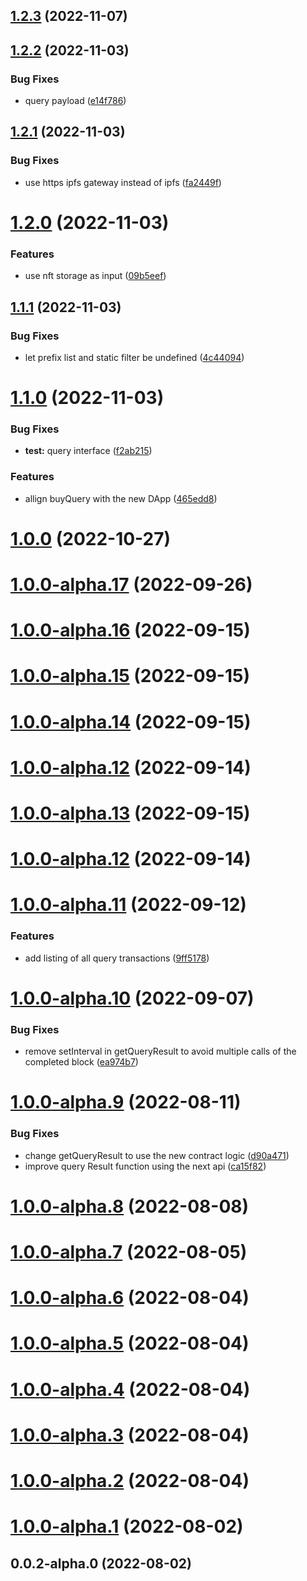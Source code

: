 ## [1.2.3](https://github.com/vaimee/desmo-sdk/compare/v1.2.2...v1.2.3) (2022-11-07)



## [1.2.2](https://github.com/vaimee/desmo-sdk/compare/v1.2.1...v1.2.2) (2022-11-03)


### Bug Fixes

* query payload ([e14f786](https://github.com/vaimee/desmo-sdk/commit/e14f786dc04432769495edb14159cc5df20727a5))



## [1.2.1](https://github.com/vaimee/desmo-sdk/compare/v1.2.0...v1.2.1) (2022-11-03)


### Bug Fixes

* use https ipfs gateway instead of ipfs ([fa2449f](https://github.com/vaimee/desmo-sdk/commit/fa2449f8507a9479b5e0ee5897354ec21d73194d))



# [1.2.0](https://github.com/vaimee/desmo-sdk/compare/v1.1.1...v1.2.0) (2022-11-03)


### Features

* use nft storage as input ([09b5eef](https://github.com/vaimee/desmo-sdk/commit/09b5eef62ec1c6f4edcf81f53debc7bc774952f1))



## [1.1.1](https://github.com/vaimee/desmo-sdk/compare/v1.1.0...v1.1.1) (2022-11-03)


### Bug Fixes

* let prefix list and static filter be undefined ([4c44094](https://github.com/vaimee/desmo-sdk/commit/4c4409474b991a339f5b1d3e48bdf23d2b6659ac))



# [1.1.0](https://github.com/vaimee/desmo-sdk/compare/v1.0.0...v1.1.0) (2022-11-03)


### Bug Fixes

* **test:** query interface ([f2ab215](https://github.com/vaimee/desmo-sdk/commit/f2ab215ee2af9266608de3e99f717c2d43bce036))


### Features

* allign buyQuery with the new DApp ([465edd8](https://github.com/vaimee/desmo-sdk/commit/465edd8bc918565271965d01dd82b23004a2843a))



# [1.0.0](https://github.com/vaimee/desmo-sdk/compare/v1.0.0-alpha.17...v1.0.0) (2022-10-27)



# [1.0.0-alpha.17](https://github.com/vaimee/desmo-sdk/compare/v1.0.0-alpha.16...v1.0.0-alpha.17) (2022-09-26)



# [1.0.0-alpha.16](https://github.com/vaimee/desmo-sdk/compare/v1.0.0-alpha.15...v1.0.0-alpha.16) (2022-09-15)



# [1.0.0-alpha.15](https://github.com/vaimee/desmo-sdk/compare/v1.0.0-alpha.14...v1.0.0-alpha.15) (2022-09-15)



# [1.0.0-alpha.14](https://github.com/vaimee/desmo-sdk/compare/v1.0.0-alpha.13...v1.0.0-alpha.14) (2022-09-15)



# [1.0.0-alpha.12](https://github.com/vaimee/desmo-sdk/compare/v1.0.0-alpha.11...v1.0.0-alpha.12) (2022-09-14)



# [1.0.0-alpha.13](https://github.com/vaimee/desmo-sdk/compare/v1.0.0-alpha.12...v1.0.0-alpha.13) (2022-09-15)



# [1.0.0-alpha.12](https://github.com/vaimee/desmo-sdk/compare/v1.0.0-alpha.11...v1.0.0-alpha.12) (2022-09-14)



# [1.0.0-alpha.11](https://github.com/vaimee/desmo-sdk/compare/v1.0.0-alpha.10...v1.0.0-alpha.11) (2022-09-12)


### Features

* add listing of all query transactions ([9ff5178](https://github.com/vaimee/desmo-sdk/commit/9ff5178cbe6c1d9eebf6c817abca0e17b339300c))



# [1.0.0-alpha.10](https://github.com/vaimee/desmo-sdk/compare/v1.0.0-alpha.9...v1.0.0-alpha.10) (2022-09-07)


### Bug Fixes

* remove setInterval in getQueryResult to avoid multiple calls of the completed block ([ea974b7](https://github.com/vaimee/desmo-sdk/commit/ea974b717700e19518777af210e8db390acfe8e9))



# [1.0.0-alpha.9](https://github.com/vaimee/desmo-sdk/compare/v1.0.0-alpha.8...v1.0.0-alpha.9) (2022-08-11)


### Bug Fixes

* change getQueryResult to use the new contract logic ([d90a471](https://github.com/vaimee/desmo-sdk/commit/d90a4719eb24e486f7a84274ea62f5f3a3bf36c4))
* improve query Result function using the next api ([ca15f82](https://github.com/vaimee/desmo-sdk/commit/ca15f82b2a9df8155036120fe1d5e5efea639776))



# [1.0.0-alpha.8](https://github.com/vaimee/desmo-sdk/compare/v1.0.0-alpha.7...v1.0.0-alpha.8) (2022-08-08)



# [1.0.0-alpha.7](https://github.com/vaimee/desmo-sdk/compare/v1.0.0-alpha.6...v1.0.0-alpha.7) (2022-08-05)



# [1.0.0-alpha.6](https://github.com/vaimee/desmo-sdk/compare/v1.0.0-alpha.5...v1.0.0-alpha.6) (2022-08-04)



# [1.0.0-alpha.5](https://github.com/vaimee/desmo-sdk/compare/v1.0.0-alpha.4...v1.0.0-alpha.5) (2022-08-04)



# [1.0.0-alpha.4](https://github.com/vaimee/desmo-sdk/compare/v1.0.0-alpha.3...v1.0.0-alpha.4) (2022-08-04)



# [1.0.0-alpha.3](https://github.com/vaimee/desmo-sdk/compare/v1.0.0-alpha.2...v1.0.0-alpha.3) (2022-08-04)



# [1.0.0-alpha.2](https://github.com/vaimee/desmo-sdk/compare/v1.0.0-alpha.1...v1.0.0-alpha.2) (2022-08-04)



# [1.0.0-alpha.1](https://github.com/vaimee/desmo-sdk/compare/v0.0.2-alpha.0...v1.0.0-alpha.1) (2022-08-02)



## 0.0.2-alpha.0 (2022-08-02)



